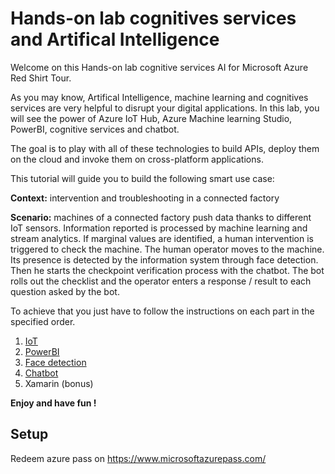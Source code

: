 # Hands-on lab cognitives services and Artifical Intelligence
Welcome on this Hands-on lab cognitive services AI for Microsoft Azure Red Shirt Tour.

As you may know, Artifical Intelligence, machine learning and cognitives services are very helpful to disrupt your digital applications. In this lab, you will see the power of Azure IoT Hub, Azure Machine learning Studio, PowerBI, cognitive services and chatbot.

The goal is to play with all of these technologies to build APIs, deploy them on the cloud and invoke them on cross-platform applications.

This tutorial will guide you to build the following smart use case:

__Context:__ intervention and troubleshooting in a connected factory

__Scenario:__ machines of a connected factory push data thanks to different IoT sensors. Information reported is processed by machine learning and stream analytics.
If marginal values are identified, a human intervention is triggered to check the machine.
The human operator moves to the machine. Its presence is detected by the information system through face detection.
Then he starts the checkpoint verification process with the chatbot. The bot rolls out the checklist and the operator enters a response / result to each question asked by the bot.


To achieve that you just have to follow the instructions on each part in the specified order.

1. [IoT](https://github.com/EdwigeSeminara/HandsOnLabDataAI/tree/master/1-IoT)
2. [PowerBI](https://github.com/EdwigeSeminara/HandsOnLabDataAI/tree/master/2-PowerBI)
3. [Face detection](https://github.com/EdwigeSeminara/HandsOnLabDataAI/tree/master/3-FaceDetection)
4. [Chatbot](https://github.com/EdwigeSeminara/HandsOnLabDataAI/tree/master/4-Chatbot)
5. Xamarin (bonus)

**Enjoy and have fun !**

## Setup 
Redeem azure pass on https://www.microsoftazurepass.com/

